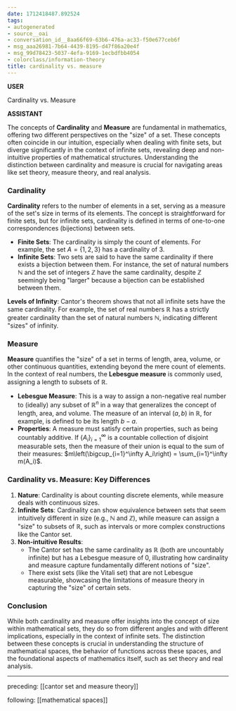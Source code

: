 ```yaml
---
date: 1712418487.892524
tags:
- autogenerated
- source__oai
- conversation_id__8aa66f69-63b6-476a-ac33-f50e677ceb6f
- msg_aaa26981-7b64-4439-8195-d47f86a20e4f
- msg_99d78423-5037-4efa-9169-1ecbdfbb4054
- colorclass/information-theory
title: cardinality vs. measure
---
```


**USER**

Cardinality vs. Measure


**ASSISTANT**

The concepts of **Cardinality** and **Measure** are fundamental in mathematics, offering two different perspectives on the "size" of a set. These concepts often coincide in our intuition, especially when dealing with finite sets, but diverge significantly in the context of infinite sets, revealing deep and non-intuitive properties of mathematical structures. Understanding the distinction between cardinality and measure is crucial for navigating areas like set theory, measure theory, and real analysis.

### Cardinality

**Cardinality** refers to the number of elements in a set, serving as a measure of the set's size in terms of its elements. The concept is straightforward for finite sets, but for infinite sets, cardinality is defined in terms of one-to-one correspondences (bijections) between sets.

- **Finite Sets**: The cardinality is simply the count of elements. For example, the set $A = \{1, 2, 3\}$ has a cardinality of 3.
- **Infinite Sets**: Two sets are said to have the same cardinality if there exists a bijection between them. For instance, the set of natural numbers $\mathbb{N}$ and the set of integers $\mathbb{Z}$ have the same cardinality, despite $\mathbb{Z}$ seemingly being "larger" because a bijection can be established between them.

**Levels of Infinity**: Cantor's theorem shows that not all infinite sets have the same cardinality. For example, the set of real numbers $\mathbb{R}$ has a strictly greater cardinality than the set of natural numbers $\mathbb{N}$, indicating different "sizes" of infinity.

### Measure

**Measure** quantifies the "size" of a set in terms of length, area, volume, or other continuous quantities, extending beyond the mere count of elements. In the context of real numbers, the **Lebesgue measure** is commonly used, assigning a length to subsets of $\mathbb{R}$.

- **Lebesgue Measure**: This is a way to assign a non-negative real number to (ideally) any subset of $\mathbb{R}^n$ in a way that generalizes the concept of length, area, and volume. The measure of an interval $(a, b)$ in $\mathbb{R}$, for example, is defined to be its length $b - a$.
- **Properties**: A measure must satisfy certain properties, such as being countably additive. If $\{A_i\}_{i=1}^\infty$ is a countable collection of disjoint measurable sets, then the measure of their union is equal to the sum of their measures: $m\left(\bigcup_{i=1}^\infty A_i\right) = \sum_{i=1}^\infty m(A_i)$.

### Cardinality vs. Measure: Key Differences

1. **Nature**: Cardinality is about counting discrete elements, while measure deals with continuous sizes.
2. **Infinite Sets**: Cardinality can show equivalence between sets that seem intuitively different in size (e.g., $\mathbb{N}$ and $\mathbb{Z}$), while measure can assign a "size" to subsets of $\mathbb{R}$, such as intervals or more complex constructions like the Cantor set.
3. **Non-intuitive Results**:
   - The Cantor set has the same cardinality as $\mathbb{R}$ (both are uncountably infinite) but has a Lebesgue measure of 0, illustrating how cardinality and measure capture fundamentally different notions of "size".
   - There exist sets (like the Vitali set) that are not Lebesgue measurable, showcasing the limitations of measure theory in capturing the "size" of certain sets.

### Conclusion

While both cardinality and measure offer insights into the concept of size within mathematical sets, they do so from different angles and with different implications, especially in the context of infinite sets. The distinction between these concepts is crucial in understanding the structure of mathematical spaces, the behavior of functions across these spaces, and the foundational aspects of mathematics itself, such as set theory and real analysis.


---

preceding: [[cantor set and measure theory]]  


following: [[mathematical spaces]]